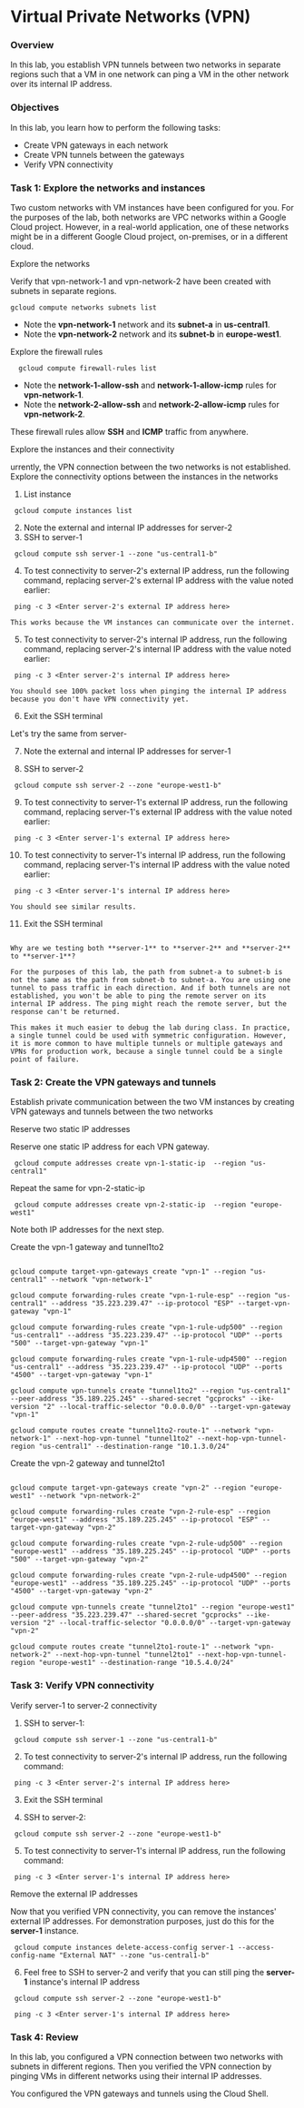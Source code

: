 
# Virtual Private Networks (VPN)

### Overview
In this lab, you establish VPN tunnels between two networks in separate regions such that a VM in one network can ping a VM in the other network over its internal IP address.

### Objectives
In this lab, you learn how to perform the following tasks:

* Create VPN gateways in each network
* Create VPN tunnels between the gateways
* Verify VPN connectivity


### Task 1: Explore the networks and instances
Two custom networks with VM instances have been configured for you. For the purposes of the lab, both networks are VPC networks within a Google Cloud project. However, in a real-world application, one of these networks might be in a different Google Cloud project, on-premises, or in a different cloud.

Explore the networks

Verify that vpn-network-1 and vpn-network-2 have been created with subnets in separate regions.

    gcloud compute networks subnets list

* Note the **vpn-network-1** network and its **subnet-a** in **us-central1**.
* Note the **vpn-network-2** network and its **subnet-b** in **europe-west1**.


Explore the firewall rules

<pre><code>  gcloud compute firewall-rules list </code></pre>

* Note the **network-1-allow-ssh** and **network-1-allow-icmp** rules for **vpn-network-1**.
* Note the **network-2-allow-ssh** and **network-2-allow-icmp** rules for **vpn-network-2**.

These firewall rules allow **SSH** and **ICMP** traffic from anywhere.

Explore the instances and their connectivity

urrently, the VPN connection between the two networks is not established. Explore the connectivity options between the instances in the networks
1. List instance
    
<pre><code> gcloud compute instances list </code></pre>    
      
2. Note the external and internal IP addresses for server-2
3. SSH to server-1
<pre><code> gcloud compute ssh server-1 --zone "us-central1-b" </code></pre>
     
4. To test connectivity to server-2's external IP address, run the following command, replacing server-2's external IP address with the value noted earlier:
<pre><code> ping -c 3 &lt;Enter server-2's external IP address here&gt; </code></pre>
  
    This works because the VM instances can communicate over the internet.

5. To test connectivity to server-2's internal IP address, run the following command, replacing server-2's internal IP address with the value noted earlier:
<pre><code> ping -c 3 &lt;Enter server-2's internal IP address here&gt; </code></pre>
  
    You should see 100% packet loss when pinging the internal IP address because you don't have VPN connectivity yet.
    
6. Exit the SSH terminal

Let's try the same from server-

7. Note the external and internal IP addresses for server-1

8. SSH to server-2
<pre><code> gcloud compute ssh server-2 --zone "europe-west1-b" </code></pre>
     
9. To test connectivity to server-1's external IP address, run the following command, replacing server-1's external IP address with the value noted earlier:
<pre><code> ping -c 3 &lt;Enter server-1's external IP address here&gt; </code></pre>
 
10. To test connectivity to server-1's internal IP address, run the following command, replacing server-1's internal IP address with the value noted earlier:
<pre><code> ping -c 3 &lt;Enter server-1's internal IP address here&gt; </code></pre>
  
    You should see similar results.
  
11. Exit the SSH terminal

<pre><code> 
Why are we testing both **server-1** to **server-2** and **server-2** to **server-1**?

For the purposes of this lab, the path from subnet-a to subnet-b is not the same as the path from subnet-b to subnet-a. You are using one tunnel to pass traffic in each direction. And if both tunnels are not established, you won't be able to ping the remote server on its internal IP address. The ping might reach the remote server, but the response can't be returned.

This makes it much easier to debug the lab during class. In practice, a single tunnel could be used with symmetric configuration. However, it is more common to have multiple tunnels or multiple gateways and VPNs for production work, because a single tunnel could be a single point of failure.</code></pre>


### Task 2: Create the VPN gateways and tunnels

Establish private communication between the two VM instances by creating VPN gateways and tunnels between the two networks

Reserve two static IP addresses

Reserve one static IP address for each VPN gateway.

<pre><code> gcloud compute addresses create vpn-1-static-ip  --region "us-central1" </code></pre>

Repeat the same for vpn-2-static-ip

<pre><code> gcloud compute addresses create vpn-2-static-ip  --region "europe-west1" </code></pre>

Note both IP addresses for the next step. 

Create the vpn-1 gateway and tunnel1to2
<pre><code>
gcloud compute target-vpn-gateways create "vpn-1" --region "us-central1" --network "vpn-network-1"

gcloud compute forwarding-rules create "vpn-1-rule-esp" --region "us-central1" --address "35.223.239.47" --ip-protocol "ESP" --target-vpn-gateway "vpn-1"

gcloud compute forwarding-rules create "vpn-1-rule-udp500" --region "us-central1" --address "35.223.239.47" --ip-protocol "UDP" --ports "500" --target-vpn-gateway "vpn-1"

gcloud compute forwarding-rules create "vpn-1-rule-udp4500" --region "us-central1" --address "35.223.239.47" --ip-protocol "UDP" --ports "4500" --target-vpn-gateway "vpn-1"

gcloud compute vpn-tunnels create "tunnel1to2" --region "us-central1" --peer-address "35.189.225.245" --shared-secret "gcprocks" --ike-version "2" --local-traffic-selector "0.0.0.0/0" --target-vpn-gateway "vpn-1"

gcloud compute routes create "tunnel1to2-route-1" --network "vpn-network-1" --next-hop-vpn-tunnel "tunnel1to2" --next-hop-vpn-tunnel-region "us-central1" --destination-range "10.1.3.0/24"
</code></pre>

Create the vpn-2 gateway and tunnel2to1
<pre><code>
gcloud compute target-vpn-gateways create "vpn-2" --region "europe-west1" --network "vpn-network-2"

gcloud compute forwarding-rules create "vpn-2-rule-esp" --region "europe-west1" --address "35.189.225.245" --ip-protocol "ESP" --target-vpn-gateway "vpn-2"

gcloud compute forwarding-rules create "vpn-2-rule-udp500" --region "europe-west1" --address "35.189.225.245" --ip-protocol "UDP" --ports "500" --target-vpn-gateway "vpn-2"

gcloud compute forwarding-rules create "vpn-2-rule-udp4500" --region "europe-west1" --address "35.189.225.245" --ip-protocol "UDP" --ports "4500" --target-vpn-gateway "vpn-2"

gcloud compute vpn-tunnels create "tunnel2to1" --region "europe-west1" --peer-address "35.223.239.47" --shared-secret "gcprocks" --ike-version "2" --local-traffic-selector "0.0.0.0/0" --target-vpn-gateway "vpn-2"

gcloud compute routes create "tunnel2to1-route-1" --network "vpn-network-2" --next-hop-vpn-tunnel "tunnel2to1" --next-hop-vpn-tunnel-region "europe-west1" --destination-range "10.5.4.0/24"
</code></pre>

### Task 3: Verify VPN connectivity

Verify server-1 to server-2 connectivity

1. SSH to server-1: 
<pre><code> gcloud compute ssh server-1 --zone "us-central1-b" </code></pre>

2. To test connectivity to server-2's internal IP address, run the following command:
<pre><code> ping -c 3 &lt;Enter server-2's internal IP address here&gt; </code></pre>
  
3. Exit the SSH terminal

4. SSH to server-2: 
<pre><code> gcloud compute ssh server-2 --zone "europe-west1-b" </code></pre>
     
5. To test connectivity to server-1's internal IP address, run the following command:
<pre><code> ping -c 3 &lt;Enter server-1's internal IP address here&gt; </code></pre>
  
Remove the external IP addresses

Now that you verified VPN connectivity, you can remove the instances' external IP addresses. For demonstration purposes, just do this for the **server-1** instance.
<pre><code> gcloud compute instances delete-access-config server-1 --access-config-name "External NAT" --zone "us-central1-b" </code></pre>

6. Feel free to SSH to server-2 and verify that you can still ping the **server-1** instance's internal IP address
<pre><code> gcloud compute ssh server-2 --zone "europe-west1-b" </code></pre>
<pre><code> ping -c 3 &lt;Enter server-1's internal IP address here&gt; </code></pre>

### Task 4: Review
In this lab, you configured a VPN connection between two networks with subnets in different regions. Then you verified the VPN connection by pinging VMs in different networks using their internal IP addresses.

You configured the VPN gateways and tunnels using the Cloud Shell. 
